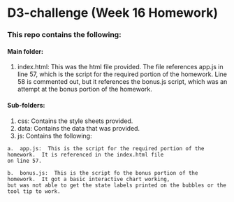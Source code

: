 # D3-challenge (Week 16 Homework)

### This repo contains the following:

#### Main folder:
  1. index.html:  This was the html file provided.  The file references app.js in line 57, which is the script
  for the required portion of the homework.  Line 58 is commented out, but it references the bonus.js script, which
  was an attempt at the bonus portion of the homework.
  
#### Sub-folders:
  1.  css:  Contains the style sheets provided.
  2.  data:  Contains the data that was provided.
  3.  js:  Contains the following:
  
    a.  app.js:  This is the script for the required portion of the homework.  It is referenced in the index.html file 
    on line 57.
    
    b.  bonus.js:  This is the script fo the bonus portion of the homework.  It got a basic interactive chart working,
    but was not able to get the state labels printed on the bubbles or the tool tip to work.
